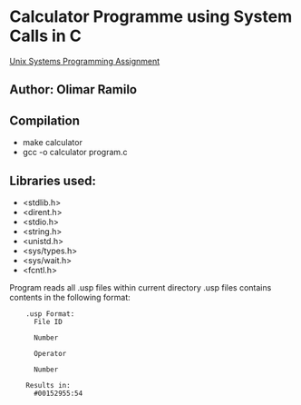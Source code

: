 # Calculator Programme using System Calls in C
[Unix Systems Programming Assignment](https://www.curtin.edu.au/study/offering/unit-ug-unix-systems-programming--comp2002/)

## Author: Olimar Ramilo 

## Compilation
- make calculator
- gcc -o calculator program.c
  
## Libraries used:
- <stdlib.h>
- <dirent.h>
- <stdio.h>
- <string.h>
- <unistd.h>
- <sys/types.h>
- <sys/wait.h>
- <fcntl.h>

Program reads all .usp files within current directory
.usp files contains contents in the following format:
    
        .usp Format:
          File ID
          
          Number
          
          Operator
          
          Number
        
        Results in:
          #00152955:54
